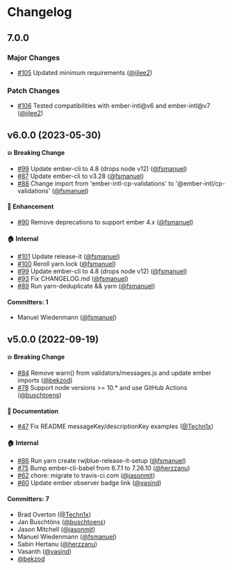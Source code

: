 # Changelog

## 7.0.0

### Major Changes

- [#105](https://github.com/ember-intl/cp-validations/pull/105) Updated minimum requirements ([@ijlee2](https://github.com/ijlee2))

### Patch Changes

- [#106](https://github.com/ember-intl/cp-validations/pull/106) Tested compatibilities with ember-intl@v6 and ember-intl@v7 ([@ijlee2](https://github.com/ijlee2))

## v6.0.0 (2023-05-30)

#### :boom: Breaking Change

- [#99](https://github.com/ember-intl/cp-validations/pull/99) Update ember-cli to 4.8 (drops node v12) ([@fsmanuel](https://github.com/fsmanuel))
- [#87](https://github.com/ember-intl/cp-validations/pull/87) Update ember-cli to v3.28 ([@fsmanuel](https://github.com/fsmanuel))
- [#88](https://github.com/ember-intl/cp-validations/pull/88) Change import from 'ember-intl-cp-validations' to '@ember-intl/cp-validations' ([@fsmanuel](https://github.com/fsmanuel))

#### :rocket: Enhancement

- [#90](https://github.com/ember-intl/cp-validations/pull/90) Remove deprecations to support ember 4.x ([@fsmanuel](https://github.com/fsmanuel))

#### :house: Internal

- [#101](https://github.com/ember-intl/cp-validations/pull/101) Update release-it ([@fsmanuel](https://github.com/fsmanuel))
- [#100](https://github.com/ember-intl/cp-validations/pull/100) Reroll yarn.lock ([@fsmanuel](https://github.com/fsmanuel))
- [#99](https://github.com/ember-intl/cp-validations/pull/99) Update ember-cli to 4.8 (drops node v12) ([@fsmanuel](https://github.com/fsmanuel))
- [#93](https://github.com/ember-intl/cp-validations/pull/93) Fix CHANGELOG.md ([@fsmanuel](https://github.com/fsmanuel))
- [#89](https://github.com/ember-intl/cp-validations/pull/89) Run yarn-deduplicate && yarn ([@fsmanuel](https://github.com/fsmanuel))

#### Committers: 1

- Manuel Wiedenmann ([@fsmanuel](https://github.com/fsmanuel))

## v5.0.0 (2022-09-19)

#### :boom: Breaking Change

- [#84](https://github.com/ember-intl/cp-validations/pull/84) Remove warn() from validators/messages.js and update ember imports ([@bekzod](https://github.com/bekzod))
- [#78](https://github.com/ember-intl/cp-validations/pull/78) Support node versions >= 10.\* and use GitHub Actions ([@buschtoens](https://github.com/buschtoens))

#### :memo: Documentation

- [#47](https://github.com/ember-intl/cp-validations/pull/47) Fix README messageKey/descriptionKey examples ([@Techn1x](https://github.com/Techn1x))

#### :house: Internal

- [#86](https://github.com/ember-intl/cp-validations/pull/86) Run yarn create rwjblue-release-it-setup ([@fsmanuel](https://github.com/fsmanuel))
- [#75](https://github.com/ember-intl/cp-validations/pull/75) Bump ember-cli-babel from 6.7.1 to 7.26.10 ([@herzzanu](https://github.com/herzzanu))
- [#62](https://github.com/ember-intl/cp-validations/pull/62) chore: migrate to travis-ci.com ([@jasonmit](https://github.com/jasonmit))
- [#60](https://github.com/ember-intl/cp-validations/pull/60) Update ember observer badge link ([@vasind](https://github.com/vasind))

#### Committers: 7

- Brad Overton ([@Techn1x](https://github.com/Techn1x))
- Jan Buschtöns ([@buschtoens](https://github.com/buschtoens))
- Jason Mitchell ([@jasonmit](https://github.com/jasonmit))
- Manuel Wiedenmann ([@fsmanuel](https://github.com/fsmanuel))
- Sabin Hertanu ([@herzzanu](https://github.com/herzzanu))
- Vasanth ([@vasind](https://github.com/vasind))
- [@bekzod](https://github.com/bekzod)
